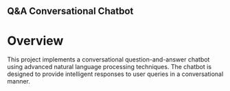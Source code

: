 ## Q&A Conversational Chatbot
# Overview
This project implements a conversational question-and-answer chatbot using advanced natural language processing techniques. The chatbot is designed to provide intelligent responses to user queries in a conversational manner.
